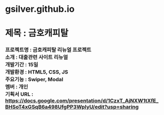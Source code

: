 # gsilver.github.io

# 제목 : 금호캐피탈

### 프로젝트명 : 금호캐피탈 리뉴얼 프로젝트 <br>소개 : 대출관련 사이트 리뉴얼 <br>개발기간 : 15일 <br>개발환경 : HTML5, CSS, JS <br>주요기능 : Swiper, Modal <br>멤버 : 개인 <br>기획서 URL : <a>https://docs.google.com/presentation/d/1CzxT_AjNXW1tXfE_BHSoT4xGSqB6a498UfgPP3WpIyU/edit?usp=sharing</a>

